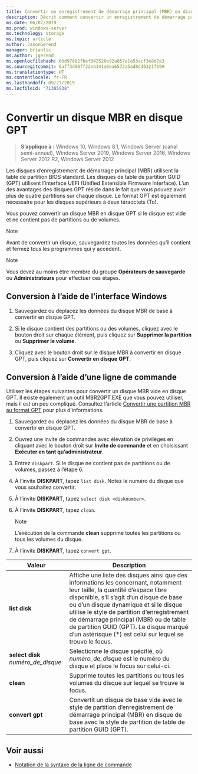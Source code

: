 ```yaml
---
title: Convertir un enregistrement de démarrage principal (MBR) en disque de table de partition GUID (GPT)
description: Décrit comment convertir un enregistrement de démarrage principal (MBR) en disque de table de partition GUID (GPT)
ms.date: 06/07/2019
ms.prod: windows-server
ms.technology: storage
ms.topic: article
author: JasonGerend
manager: brianlic
ms.author: jgerend
ms.openlocfilehash: 6bd97802fbef342520e92a857a1a53acf3e8d7a3
ms.sourcegitcommit: 6aff3d88ff22ea141a6ea6572a5ad8dd6321f199
ms.translationtype: HT
ms.contentlocale: fr-FR
ms.lasthandoff: 09/27/2019
ms.locfileid: "71385938"
---
```

# <a name="convert-an-mbr-disk-into-a-gpt-disk"></a>Convertir un disque MBR en disque GPT

> **S’applique à :** Windows 10, Windows 8.1, Windows Server (canal semi-annuel), Windows Server 2019, Windows Server 2016, Windows Server 2012 R2, Windows Server 2012

Les disques d’enregistrement de démarrage principal (MBR) utilisent la table de partition BIOS standard. Les disques de table de partition GUID (GPT) utilisent l’interface UEFI (Unified Extensible Firmware Interface). L’un des avantages des disques GPT réside dans le fait que vous pouvez avoir plus de quatre partitions sur chaque disque. Le format GPT est également nécessaire pour les disques supérieurs à deux téraoctets (To).

Vous pouvez convertir un disque MBR en disque GPT si le disque est vide et ne contient pas de partitions ou de volumes.

> [!NOTE]
> Avant de convertir un disque, sauvegardez toutes les données qu’il contient et fermez tous les programmes qui y accèdent.

> [!NOTE]
> Vous devez au moins être membre du groupe **Opérateurs de sauvegarde** ou **Administrateurs** pour effectuer ces étapes.

## <a name="converting-using-the-windows-interface"></a>Conversion à l’aide de l’interface Windows

1.  Sauvegardez ou déplacez les données du disque MBR de base à convertir en disque GPT.

2.  Si le disque contient des partitions ou des volumes, cliquez avec le bouton droit sur chaque élément, puis cliquez sur **Supprimer la partition** ou **Supprimer le volume**.

3.  Cliquez avec le bouton droit sur le disque MBR à convertir en disque GPT, puis cliquez sur **Convertir en disque GPT**.

## <a name="converting-using-a-command-line"></a>Conversion à l’aide d’une ligne de commande

Utilisez les étapes suivantes pour convertir un disque MBR vide en disque GPT. Il existe également un outil MBR2GPT.EXE que vous pouvez utiliser, mais il est un peu compliqué. Consultez l’article [Convertir une partition MBR au format GPT](https://docs.microsoft.com/windows/deployment/mbr-to-gpt) pour plus d’informations.

1.  Sauvegardez ou déplacez les données du disque MBR de base à convertir en disque GPT.

2.  Ouvrez une invite de commandes avec élévation de privilèges en cliquant avec le bouton droit sur **Invite de commande** et en choisissant **Exécuter en tant qu’administrateur**.

3. Entrez `diskpart`. Si le disque ne contient pas de partitions ou de volumes, passez à l’étape 6.

4.  À l’invite **DISKPART**, tapez `list disk`. Notez le numéro du disque que vous souhaitez convertir.

5.  À l’invite **DISKPART**, tapez `select disk <disknumber>`.

6.  À l’invite **DISKPART**, tapez `clean`.

    > [!NOTE]
    > L’exécution de la commande **clean** supprime toutes les partitions ou tous les volumes du disque.

7.  À l’invite **DISKPART**, tapez `convert gpt`.

| Valeur  | Description  |
| ----- | ---- |
| **list disk** | Affiche une liste des disques ainsi que des informations les concernant, notamment leur taille, la quantité d’espace libre disponible, s’il s’agit d’un disque de base ou d’un disque dynamique et si le disque utilise le style de partition d’enregistrement de démarrage principal (MBR) ou de table de partition GUID (GPT). Le disque marqué d’un astérisque (*) est celui sur lequel se trouve le focus. |
| **select disk** *numéro_de_disque* | Sélectionne le disque spécifié, où *numéro_de_disque* est le numéro du disque et place le focus sur celui-ci. |
| **clean** | Supprime toutes les partitions ou tous les volumes du disque sur lequel se trouve le focus.  |
| **convert gpt**| Convertit un disque de base vide avec le style de partition d’enregistrement de démarrage principal (MBR) en disque de base avec le style de partition de table de partition GUID (GPT). |

## <a name="see-also"></a>Voir aussi

-   [Notation de la syntaxe de la ligne de commande](https://technet.microsoft.com/library/cc742449(v=ws.11).aspx)
